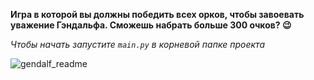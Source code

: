 **Игра в которой вы должны победить всех орков, чтобы завоевать уважение Гэндальфа. Сможешь набрать больше 300 очков? :wink:**

_Чтобы начать запустите ``` main.py ``` в корневой папке проекта_

![gendalf_readme](https://github.com/user-attachments/assets/cbbf289a-aaf2-4da9-9b35-11b8f1f5b214)
